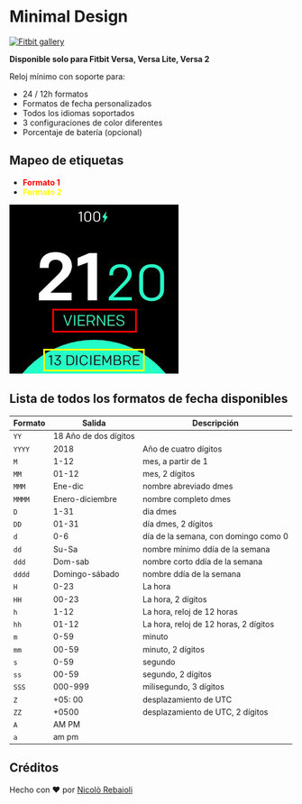 # Minimal Design
[![Fitbit gallery](https://img.shields.io/badge/Fitbit%20gallery-%2300B0B9?style=flat-square&logo=fitbit&logoColor=white)](https://gallery.fitbit.com/details/0f2f12b5-482e-4882-a733-d6687a0f1413)

**Disponible solo para Fitbit Versa, Versa Lite, Versa 2**

Reloj mínimo con soporte para:
- 24 / 12h formatos
- Formatos de fecha personalizados
- Todos los idiomas soportados
- 3 configuraciones de color diferentes
- Porcentaje de batería (opcional)

## Mapeo de etiquetas

- <span style = "color: red"> **Formato 1** </span>
- <span style = "color: yellow"> **Formato 2** </span>

![Mapeo de etiquetas](labels.png)

## Lista de todos los formatos de fecha disponibles
| Formato | Salida | Descripción |
| ------ | ---------------- | ------------------------------------- |
| `YY` | 18 Año de dos dígitos |
| `YYYY` | 2018 | Año de cuatro dígitos |
| `M` | 1-12 | mes, a partir de 1 |
| `MM` | 01-12 | mes, 2 dígitos |
| `MMM` | Ene-dic | nombre abreviado dmes |
| `MMMM` | Enero-diciembre | nombre completo dmes |
| `D` | 1-31 | dia dmes |
| `DD` | 01-31 | día dmes, 2 dígitos |
| `d` | 0-6 | día de la semana, con domingo como 0 |
| `dd` | Su-Sa | nombre mínimo ddía de la semana |
| `ddd` | Dom-sab | nombre corto ddía de la semana |
| `dddd` | Domingo-sábado | nombre ddía de la semana |
| `H` | 0-23 | La hora |
| `HH` | 00-23 | La hora, 2 dígitos |
| `h` | 1-12 | La hora, reloj de 12 horas |
| `hh` | 01-12 | La hora, reloj de 12 horas, 2 dígitos |
| `m` | 0-59 | minuto |
| `mm` | 00-59 | minuto, 2 dígitos |
| `s` | 0-59 | segundo |
| `ss` | 00-59 | segundo, 2 dígitos |
| `SSS` | 000-999 | milisegundo, 3 dígitos |
| `Z` | +05: 00 | desplazamiento de UTC |
| `ZZ` | +0500 | desplazamiento de UTC, 2 dígitos |
| `A` | AM PM | |
| `a` | am pm | |

## Créditos
Hecho con :heart: por [Nicolò Rebaioli](https://www.rebaioli.altervista.org)